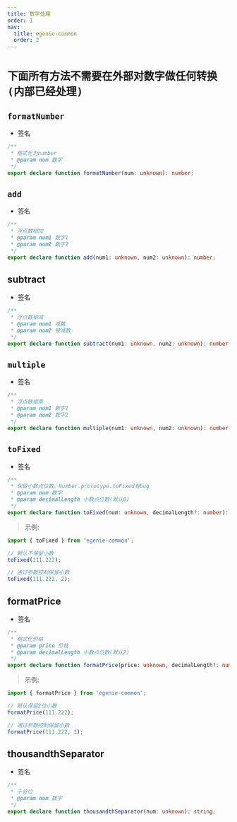 ```yaml
---
title: 数字处理
order: 1
nav:
  title: egenie-common
  order: 2
---
```


# `下面所有方法不需要在外部对数字做任何转换(内部已经处理)`

## `formatNumber`

- 签名

```ts
/**
 * 格式化为number
 * @param num 数字
 */
export declare function formatNumber(num: unknown): number;
```

## `add`

- 签名

```ts
/**
 * 浮点数相加
 * @param num1 数字1
 * @param num2 数字2
 */
export declare function add(num1: unknown, num2: unknown): number;
```

## subtract

- 签名

```ts
/**
 * 浮点数相减
 * @param num1 减数
 * @param num2 被减数
 */
export declare function subtract(num1: unknown, num2: unknown): number;
```

## `multiple`

- 签名

```ts
/**
 * 浮点数相乘
 * @param num1 数字1
 * @param num2 数字2
 */
export declare function multiple(num1: unknown, num2: unknown): number;
```

## `toFixed`

- 签名

```ts
/**
 * 保留小数点位数。Number.prototype.toFixed有bug
 * @param num 数字
 * @param decimalLength 小数点位数(默认0)
 */
export declare function toFixed(num: unknown, decimalLength?: number): string;
```

> 示例:

```ts
import { toFixed } from 'egenie-common';

// 默认不保留小数
toFixed(111.222);

// 通过参数控制保留小数
toFixed(111.222, 2);
```

## formatPrice

- 签名

```ts
/**
 * 格式化价格
 * @param price 价格
 * @param decimalLength 小数点位数(默认2)
 */
export declare function formatPrice(price: unknown, decimalLength?: number): number;
```

> 示例:

```ts
import { formatPrice } from 'egenie-common';

// 默认保留2位小数
formatPrice(111.222);

// 通过参数控制保留小数
formatPrice(111.222, 1);
```

## thousandthSeparator

- 签名

```ts
/**
 * 千分位
 * @param num 数字
 */
export declare function thousandthSeparator(num: unknown): string;
```
